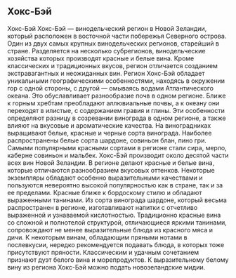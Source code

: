 ## Хокс-Бэй 

Хокс-Бэй
Хокс-Бэй — винодельческий регион в Новой Зеландии, который расположен в восточной части побережья Северного острова. Один из двух самых крупных винодельческих регионов, старейший в стране. Разделяется на несколько субрегионов, винодельческие хозяйства которых производят красные и белые вина. Кроме классических и традиционных вкусов, регион отличается созданием экстравагантных и неожиданных вин.
Регион Хокс-Бэй обладает уникальными географическими особенностями, находясь в окружении гор с одной стороны, с другой — омываясь водами Атлантического океана. Это обуславливает разнообразие почв в одном регионе. Ближе к горным хребтам преобладают аллювиальные почвы, а к океану они переходят в илистые, с содержанием гравия и глины. Эти особенности определяют разницу в созревании винограда в одном регионе, а также влияют на вкусовые и ароматические качества.
На виноградниках выращивают белые, красные и черные сорта винограда. Наиболее распространены белые сорта шардоне, совиньон блан, пино гри. Самыми популярными красными сортами в регионе стали сира, мерло, каберне совиньон и мальбек.
Хокс-Бэй производит около десятой части всех вин Новой Зеландии. В регионе делают красные и белые вина, которые отличаются разнообразием вкусовых оттенков. Некоторые экземпляры обладают особенно выразительными качествами и пользуются невероятно высокой популярностью как в стране, так и за ее пределами. 
Красные ближе к бордоскому стилю и обладают выраженными танинами. Из сорта винограда шардоне, который весьма распространен в регионе, изготавливают напитки с отчетливо выраженной и узнаваемой кислотностью.
Традиционно красные вина со сложной и полнотелой структурой, отличающиеся яркими танинами, сопровождают не менее выразительные блюда из красного мяса и дичи. К некоторым винам, обладающим пряными нотами в послевкусии, нередко рекомендуется подавать блюда, в которых тоже присутствуют пряности. 
Классическим и удачным сочетанием признают дуэт белого вина и морепродуктов. К выразительному белому вину из региона Хокс-Бэй можно подать новозеландские мидии.

